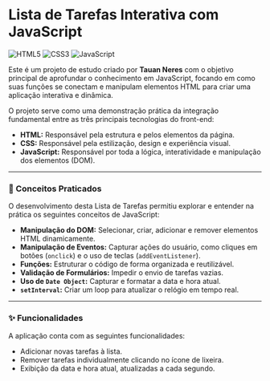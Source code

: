 # Lista de Tarefas Interativa com JavaScript

![HTML5](https://img.shields.io/badge/HTML5-E34F26?style=for-the-badge&logo=html5&logoColor=white)
![CSS3](https://img.shields.io/badge/CSS3-1572B6?style=for-the-badge&logo=css3&logoColor=white)
![JavaScript](https://img.shields.io/badge/JavaScript-F7DF1E?style=for-the-badge&logo=javascript&logoColor=black)

Este é um projeto de estudo criado por **Tauan Neres** com o objetivo principal de aprofundar o conhecimento em JavaScript, focando em como suas funções se conectam e manipulam elementos HTML para criar uma aplicação interativa e dinâmica.

O projeto serve como uma demonstração prática da integração fundamental entre as três principais tecnologias do front-end:

* **HTML:** Responsável pela estrutura e pelos elementos da página.
* **CSS:** Responsável pela estilização, design e experiência visual.
* **JavaScript:** Responsável por toda a lógica, interatividade e manipulação dos elementos (DOM).

---
### 🎯 Conceitos Praticados

O desenvolvimento desta Lista de Tarefas permitiu explorar e entender na prática os seguintes conceitos de JavaScript:

* **Manipulação do DOM:** Selecionar, criar, adicionar e remover elementos HTML dinamicamente.
* **Manipulação de Eventos:** Capturar ações do usuário, como cliques em botões (`onclick`) e o uso de teclas (`addEventListener`).
* **Funções:** Estruturar o código de forma organizada e reutilizável.
* **Validação de Formulários:** Impedir o envio de tarefas vazias.
* **Uso de `Date Object`:** Capturar e formatar a data e hora atual.
* **`setInterval`:** Criar um loop para atualizar o relógio em tempo real.

---

### ✨ Funcionalidades

A aplicação conta com as seguintes funcionalidades:
* Adicionar novas tarefas à lista.
* Remover tarefas individualmente clicando no ícone de lixeira.
* Exibição da data e hora atual, atualizadas a cada segundo.
